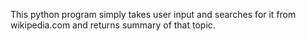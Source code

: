 This python program simply takes user input and searches for it from wikipedia.com and returns summary of that topic.
